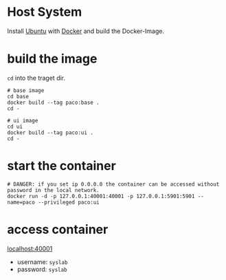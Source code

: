 # Host System
Install [Ubuntu](https://ubuntu.com/tutorials/install-ubuntu-desktop#1-overview) with [Docker](https://docs.docker.com/engine/install/ubuntu/) and build the Docker-Image.


# build the image
```cd``` into the traget dir.

```
# base image
cd base
docker build --tag paco:base .
cd -

# ui image
cd ui
docker build --tag paco:ui .
cd -
```

# start the container
```
# DANGER: if you set ip 0.0.0.0 the container can be accessed without password in the local network.
docker run -d -p 127.0.0.1:40001:40001 -p 127.0.0.1:5901:5901 --name=paco --privileged paco:ui
```

# access container
[localhost:40001](localhost:40001)
* username: ```syslab```
* password: ```syslab```
